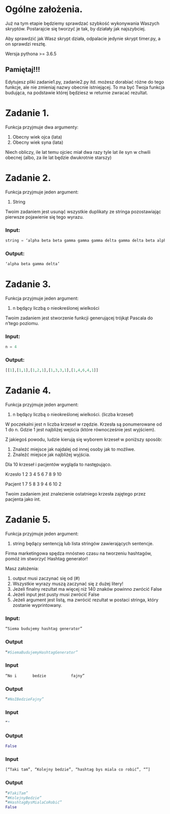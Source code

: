 # Ogólne założenia.
Już na tym etapie będziemy sprawdzać szybkość wykonywania Waszych skryptów. Postarajcie się tworzyć je tak, by działały jak najszybciej.

Aby sprawdzić jak Wasz skrypt działa, odpalacie jedynie skrypt timer.py, a on sprawdzi resztę.

Wersja pythona >= 3.6.5

## Pamiętaj!!!
Edytujesz pliki zadanie1.py, zadanie2.py itd. możesz dorabiać różne do tego funkcje, ale nie zmieniaj nazwy obecnie istniejącej. To ma być Twoja funkcja budująca, na podstawie której będziesz w returnie zwracać rezultat.


# Zadanie 1.
Funkcja przyjmuje dwa argumenty:

1. Obecny wiek ojca (lata)
2. Obecny wiek syna (lata)

Niech obliczy, ile lat temu ojciec miał dwa razy tyle lat ile syn w chwili obecnej (albo, za ile lat
będzie dwukrotnie starszy)

# Zadanie 2.
Funkcja przyjmuje jeden argument:

1. String

Twoim zadaniem jest usunąć wszystkie duplikaty ze stringa pozostawiając pierwsze
pojawienie się tego wyrazu.

### Input:
```python
string = ‘alpha beta beta gamma gamma gamma delta gamma delta beta alpha gamma’
```
### Output:
```python
‘alpha beta gamma delta’
```
# Zadanie 3.
Funkcja przyjmuje jeden argument:

1. n będący liczbą o nieokreślonej wielkości

Twoim zadaniem jest stworzenie funkcji generującej trójkąt Pascala do n’tego poziomu.
### Input:
```python
n = 4
```
### Output:
```python
[[1],[1,1],[1,2,1],[1,3,3,1],[1,4,6,4,1]]
```
# Zadanie 4.
Funkcja przyjmuje jeden argument:

1. n będący liczbą o nieokreślonej wielkości. (liczba krzeseł)

W poczekalni jest n liczba krzeseł w rzędzie. Krzesła są ponumerowane od 1 do n. Gdzie 1
jest najbliżej wejścia (które równocześnie jest wyjściem).

Z jakiegoś powodu, ludzie kierują się wyborem krzeseł w poniższy sposób:
1. Znaleźć miejsce jak najdalej od innej osoby jak to możliwe.
2. Znaleźć miejsce jak najbliżej wyjścia.

Dla 10 krzeseł i pacjentów wygląda to następująco.

Krzesło 1 2 3 4 5 6 7 8 9 10

Pacjent 1 7 5 8 3 9 4 6 10 2

Twoim zadaniem jest znalezienie ostatniego krzesła zajętego przez pacjenta jako int.

# Zadanie 5.
Funkcja przyjmuje jeden argument:
1. string będący sentencją lub lista stringów zawierających sentencje.

Firma marketingowa spędza mnóstwo czasu na tworzeniu hashtagów, pomóż im stworzyć
Hashtag generator!

Masz założenia:
1. output musi zaczynać się od (#)
2. Wszystkie wyrazy muszą zaczynać się z dużej litery!
3. Jeżeli finalny rezultat ma więcej niż 140 znaków powinno zwrócić False
4. Jeżeli input jest pusty musi zwrócić False
5. Jeżeli argument jest listą, ma zwrócić rezultat w postaci stringa, który zostanie
wyprintowany.
### Input:
```python
“Siema budujemy hashtag generator”
```
### Output
```python
“#SiemaBudujemyHashtagGenerator”
```
### Input
```python
“No i       bedzie           fajny”
```
### Output
```python
“#NoIBedzieFajny”
```
### Input
```python
“"
```
### Output
```python
False
```
### Input
```python
[“Taki tam”, “Kolejny bedzie”, “hashtag bys miala co robić”, “”]
```
### Output
```python
“#TakiTam”
“#KolejnyBedzie”
“#HashtagBysMialaCoRobić”
False
```
